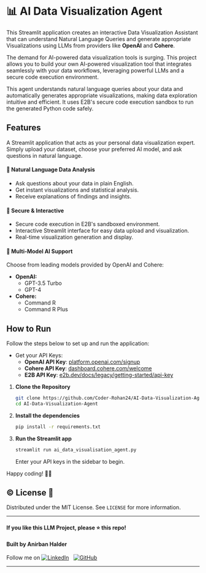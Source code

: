 # 📊 AI Data Visualization Agent

This Streamlit application creates an interactive Data Visualization Assistant that can understand Natural Language Queries and generate appropriate Visualizations using LLMs from providers like **OpenAI** and **Cohere**.

The demand for AI-powered data visualization tools is surging. This project allows you to build your own AI-powered visualization tool that integrates seamlessly with your data workflows, leveraging powerful LLMs and a secure code execution environment.

This agent understands natural language queries about your data and automatically generates appropriate visualizations, making data exploration intuitive and efficient. It uses E2B's secure code execution sandbox to run the generated Python code safely.

## Features
A Streamlit application that acts as your personal data visualization expert. Simply upload your dataset, choose your preferred AI model, and ask questions in natural language.

#### 💬 Natural Language Data Analysis
- Ask questions about your data in plain English.
- Get instant visualizations and statistical analysis.
- Receive explanations of findings and insights.

#### 🔐 Secure & Interactive
- Secure code execution in E2B's sandboxed environment.
- Interactive Streamlit interface for easy data upload and visualization.
- Real-time visualization generation and display.

#### 🤖 Multi-Model AI Support
Choose from leading models provided by OpenAI and Cohere:
-   **OpenAI:**
    -   GPT-3.5 Turbo
    -   GPT-4
-   **Cohere:**
    -   Command R
    -   Command R Plus

## How to Run

Follow the steps below to set up and run the application:

- Get your API Keys:
    - **OpenAI API Key**: [platform.openai.com/signup](https://platform.openai.com/signup)
    - **Cohere API Key**: [dashboard.cohere.com/welcome](https://dashboard.cohere.com/welcome)
    - **E2B API Key**: [e2b.dev/docs/legacy/getting-started/api-key](https://e2b.dev/docs/legacy/getting-started/api-key)

1.  **Clone the Repository**
    ```bash
    git clone https://github.com/Coder-Rohan24/AI-Data-Visualization-Agent.git
    cd AI-Data-Visualization-Agent
    ```

2.  **Install the dependencies**
    ```bash
    pip install -r requirements.txt
    ```

3.  **Run the Streamlit app**
    ```bash
    streamlit run ai_data_visualisation_agent.py
    ```
    Enter your API keys in the sidebar to begin.

Happy coding! 🚀✨

## ©️ License 🪪

Distributed under the MIT License. See `LICENSE` for more information.

---

#### **If you like this LLM Project, please ⭐ this repo!**
#### Built by Anirban Halder
Follow me on [![LinkedIn](https://img.shields.io/badge/linkedin-%230077B5.svg?style=for-the-badge&logo=linkedin&logoColor=white)](https://www.linkedin.com/in/anirban-halder-b252a7258/) &nbsp; [![GitHub](https://img.shields.io/badge/github-%23121011.svg?style=for-the-badge&logo=github&logoColor=white)](https://github.com/Coder-Rohan24/)

---
